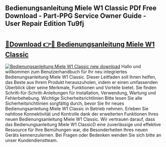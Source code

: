 ## Bedienungsanleitung Miele W1 Classic PDf Free Download - Part-PPG Service Owner Guide - User Repair Edition Tu9fj

# <h2><a href="http://df15u1.blite.top/?on=Bedienungsanleitung+Miele+W1+Classic">🔗Download 👉🔴 Bedienungsanleitung Miele W1 Classic</a></h2>

[![Bedienungsanleitung Miele W1 Classic new download](https://i.imgur.com/lujVjoI.png)](http://df15u1.blite.top/?on=Bedienungsanleitung+Miele+W1+Classic)
Hallo und willkommen zum Benutzerhandbuch für Ihr neu integriertes Bedienungsanleitung Miele W1 Classic. Dieser Leitfaden soll Ihnen helfen, das Beste aus Ihrem Produkt herauszuholen, indem er einen umfassenden Überblick über seine Merkmale, Funktionen und Vorteile bietet. Sie finden Schritt-für-Schritt-Anleitungen für Installation, Verwendung, Wartung und Fehlerbehebung. Wichtige Sicherheitsrichtlinien Bitte lesen Sie alle Sicherheitsrichtlinien sorgfältig durch, bevor Sie Ihr neues Bedienungsanleitung Miele W1 Classic in Betrieb nehmen. Erleben Sie nahtlose Konnektivität und Kontrolle dank der erweiterten Funktionen Ihres neuen Bedienungsanleitung Miele W1 Classic. Wir vertrauen darauf, dass das Bedienungsanleitung Miele W1 ClassicD eine zuverlässige und effektive Ressource für Ihre Bemühungen war, die Besonderheiten Ihres neuen Geräts kennenzulernen. Bei Fragen oder Bedenken wenden Sie sich bitte an unser Kundendienstteam.
